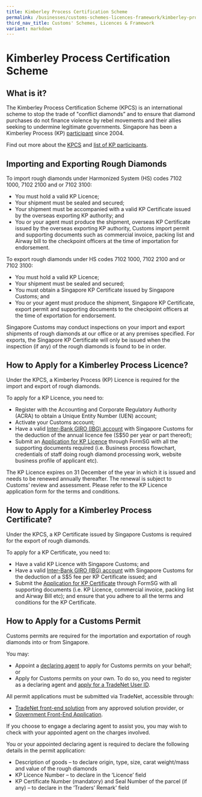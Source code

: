 ```yaml
---
title: Kimberley Process Certification Scheme
permalink: /businesses/customs-schemes-licences-framework/kimberley-process-certification-scheme/
third_nav_title: Customs' Schemes, Licences & Framework
variant: markdown
---
```

# Kimberley Process Certification Scheme

## What is it?

The Kimberley Process Certification Scheme (KPCS) is an international scheme to stop the trade of "conflict diamonds” and to ensure that diamond purchases do not finance violence by rebel movements and their allies seeking to undermine legitimate governments. Singapore has been a Kimberley Process (KP)  [participant](/files/businesses/cir072004.pdf)  since 2004.

Find out more about the [KPCS](https://www.kimberleyprocess.com/)  and [list of KP participants](http://www.kimberleyprocess.com/en/kp-participants-and-observers).

## Importing and Exporting Rough Diamonds

To import rough diamonds under Harmonized System (HS) codes 7102 1000, 7102 2100 and or 7102 3100:

-   You must hold a valid  KP Licence;
-   Your shipment must be sealed and secured;
-   Your shipment must be accompanied with a valid KP Certificate issued by the overseas exporting KP authority; and
-   You or your agent must produce the shipment, overseas KP Certificate issued by the overseas exporting KP authority, Customs import permit and supporting documents such as commercial invoice, packing list and Airway bill to the checkpoint officers at the time of importation for endorsement.

To export rough diamonds under HS codes 7102 1000, 7102 2100 and or 7102 3100:

-   You must hold a valid  KP Licence;
-   Your shipment must be sealed and secured;
-   You must obtain a  Singapore KP Certificate  issued by Singapore Customs; and
-   You or your agent must produce the shipment, Singapore KP Certificate, export permit and supporting documents to the checkpoint officers at the time of exportation for endorsement.

Singapore Customs may conduct inspections on your import and export shipments of rough diamonds at our office or at any premises specified. For exports, the Singapore KP Certificate will only be issued when the inspection (if any) of the rough diamonds is found to be in order.

## How to Apply for a Kimberley Process Licence?

Under the KPCS, a Kimberley Process (KP) Licence is required for the import and export of rough diamonds.

To apply for a KP Licence,  you need to:

-   Register with the Accounting and Corporate Regulatory Authority (ACRA) to obtain a Unique Entity Number (UEN) account;
-   Activate your Customs account;
-   Have a valid  [Inter-Bank GIRO (IBG) account](https://www.customs.gov.sg/businesses/new-traders-and-registration-services/registration-services/apply-for-inter-bank-giro/)  with Singapore Customs for the deduction of the annual licence fee (S$50 per year or part thereof);
-   Submit an [Application for KP Licence](https://www.customs.gov.sg/eservices/customs-forms-and-service-links/) through FormSG with all the supporting documents required (i.e. Business process flowchart, credentials of staff doing rough diamond processing work, website business profile of applicant etc).

The  KP Licence expires on 31 December of the year in which it is issued and needs to be renewed annually thereafter. The renewal is subject to Customs’ review and assessment. Please refer to the  KP Licence application form for the terms and conditions. 

## How to Apply for a Kimberley Process Certificate?

Under the KPCS, a KP Certificate issued by Singapore Customs is required for the export of rough diamonds.

To apply for a KP Certificate, you need to:

-   Have a valid KP Licence with Singapore Customs; and
-   Have a valid  [Inter-Bank GIRO (IBG) account](https://www.customs.gov.sg/businesses/new-traders-and-registration-services/registration-services/apply-for-inter-bank-giro/)  with Singapore Customs for the deduction of a S$5 fee per KP Certificate issued; and
-   Submit the  [Application for KP Certificate](/eservices/customs-forms-and-service-links)  through FormSG with all supporting documents (i.e. KP Licence, commercial invoice, packing list and Airway Bill etc); and ensure that you adhere to all the terms and conditions for the KP Certificate.

## How to Apply for a Customs Permit

Customs permits are required for the importation and exportation of rough diamonds into or from Singapore.

You may:

-   Appoint a  [declaring agent](/businesses/business-resources/directories-of-service-providers/list-of-local-forwarding-agents)  to apply for Customs permits on your behalf; or
-   Apply for Customs permits on your own. To do so, you need to register as a declaring agent and  [apply for a TradeNet User ID](/businesses/national-single-window/overview/what-you-need-to-know-about-tradenet).

All permit applications must be submitted via TradeNet, accessible through:

-   [TradeNet front-end solution](/businesses/national-single-window/overview/tradenet-solution-providers) from any approved solution provider, or
-   [Government Front-End Application](https://www.tradenet.gov.sg/tradenet/login.portal).

If you choose to engage a declaring agent to assist you, you may wish to check with your appointed agent on the charges involved.

You or your appointed declaring agent is required to declare the following details in the permit application:

-   Description of goods – to declare origin, type, size, carat weight/mass and value of the rough diamonds
-   KP Licence Number – to declare in the ‘Licence’ field
-   KP Certificate Number (mandatory) and Seal Number of the parcel (if any) – to declare in the ‘Traders’ Remark’ field